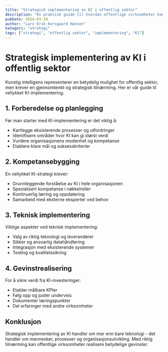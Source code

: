 ```yaml
---
title: "Strategisk implementering av KI i offentlig sektor"
description: "En praktisk guide til hvordan offentlige virksomheter kan implementere KI på en ansvarlig måte"
pubDate: 2024-03-19
author: "Lars Erik Korsgaard Hansen"
kategori: "strategi"
tags: ["strategi", "offentlig sektor", "implementering", "KI"]
---
```


# Strategisk implementering av KI i offentlig sektor

Kunstig intelligens representerer en betydelig mulighet for offentlig sektor, men krever en gjennomtenkt og strategisk tilnærming. Her er vår guide til vellykket KI-implementering.

## 1. Forberedelse og planlegging

Før man starter med KI-implementering er det viktig å:

- Kartlegge eksisterende prosesser og utfordringer
- Identifisere områder hvor KI kan gi størst verdi
- Vurdere organisasjonens modenhet og kompetanse
- Etablere klare mål og suksesskriterier

## 2. Kompetansebygging

En vellykket KI-strategi krever:

- Grunnleggende forståelse av KI i hele organisasjonen
- Spesialisert kompetanse i nøkkelroller
- Kontinuerlig læring og oppdatering
- Samarbeid med eksterne eksperter ved behov

## 3. Teknisk implementering

Viktige aspekter ved teknisk implementering:

- Valg av riktig teknologi og leverandører
- Sikker og ansvarlig datahåndtering
- Integrasjon med eksisterende systemer
- Testing og kvalitetssikring

## 4. Gevinstrealisering

For å sikre verdi fra KI-investeringer:

- Etabler målbare KPIer
- Følg opp og juster underveis
- Dokumenter læringspunkter
- Del erfaringer med andre virksomheter

## Konklusjon

Strategisk implementering av KI handler om mer enn bare teknologi - det handler om mennesker, prosesser og organisasjonsutvikling. Med riktig tilnærming kan offentlige virksomheter realisere betydelige gevinster.
